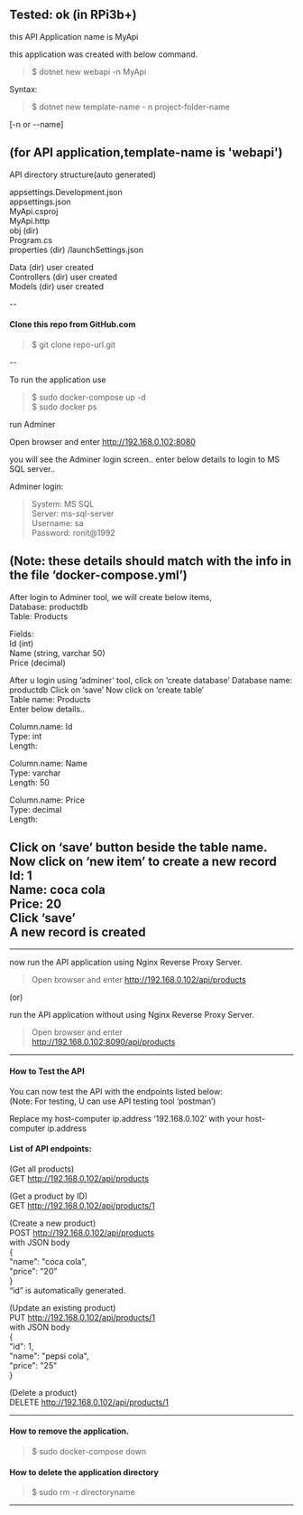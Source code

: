 Tested: ok (in RPi3b+)
--

this API Application name is MyApi

this application was created with below command.

    
> $ dotnet new webapi -n MyApi

Syntax:    
> $ dotnet new template-name - n project-folder-name

[-n or --name]

(for API application,template-name is 'webapi')
--
API directory structure(auto generated)    
    
appsettings.Development.json   
appsettings.json   
MyApi.csproj   
MyApi.http   
obj (dir)   
Program.cs    
properties (dir) /launchSettings.json   
     
Data (dir) user created    
Controllers (dir) user created    
Models (dir) user created   
    
--

#### Clone this repo from GitHub.com
> $ git clone repo-url.git

--

To run the application use
> $ sudo docker-compose up -d   
$ sudo docker ps

run Adminer

Open browser and enter
http://192.168.0.102:8080

you will see the Adminer login screen..
enter below details to login to MS SQL server..
    
Adminer login:   
> System: MS SQL  
Server: ms-sql-server    
Username: sa     
Password: ronit@1992   
  
(Note: these details should match with 
the info in the file ‘docker-compose.yml’)
--
After login to Adminer tool, we will create below items,  
Database: productdb  
Table:  Products   
   
Fields:   
Id (int)  
Name (string, varchar 50)  
Price (decimal)  
  
After u login using ‘adminer' tool,
click on ‘create database’ 
Database name: productdb
Click on ‘save’ 
Now click on ‘create table’  
Table name: Products  
Enter below details.. 
   
Column.name: Id   
Type: int   
Length:    
    
Column.name: Name    
Type: varchar    
Length: 50    
    
Column.name: Price     
Type: decimal     
Length:     

Click on ‘save’ button beside the table name. 
Now click on ‘new item’ to create a new record    
Id: 1    
Name: coca cola    
Price: 20    
Click ‘save’   
A new record is created    
----

----
now run the API application using Nginx Reverse Proxy Server.

> Open browser and enter
http://192.168.0.102/api/products   
     
     
(or)   
     
run the API application without using Nginx Reverse Proxy Server.     
> Open browser and enter    
http://192.168.0.102:8090/api/products   
     


----

#### How to Test the API
     
You can now test the API with the endpoints listed below:    
(Note: For testing, U can use API testing tool ‘postman’)    
       
      
Replace my host-computer ip.address ‘192.168.0.102’ with your host-computer ip.address
       
       
#### List of API endpoints:
    
(Get all products)    
GET http://192.168.0.102/api/products
     
(Get a product by ID)    
GET http://192.168.0.102/api/products/1
      
(Create a new product)     
POST http://192.168.0.102/api/products    
 with JSON body    
  {    
       "name": "coca cola",    
       "price": "20"    
   }    
“id” is automatically generated.    
      
(Update an existing product)    
PUT http://192.168.0.102/api/products/1    
 with JSON body     
    {     
       "id": 1,     
       "name": "pepsi cola",     
       "price": "25"    
    }     
       
(Delete a product)    
DELETE http://192.168.0.102/api/products/1     
     
    
----
#### How to remove the application.   
> $ sudo docker-compose down    
#### How to delete the application directory    
> $ sudo rm -r directoryname    
      
    
----
